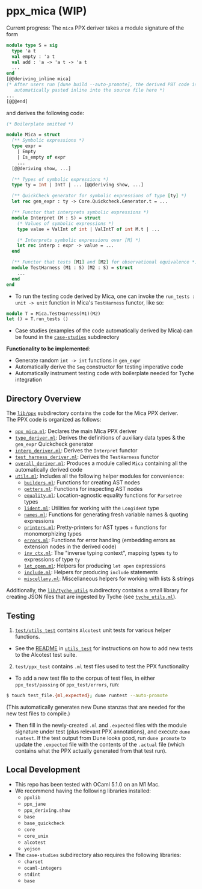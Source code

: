 # ppx_mica (WIP)

Current progress:
The `mica` PPX deriver takes a module signature of the form 
```ocaml
module type S = sig
  type 'a t 
  val empty : 'a t
  val add : 'a -> 'a t -> 'a t
  ...
end
[@@deriving_inline mica] 
(* After users run [dune build --auto-promote], the derived PBT code is 
   automatically pasted inline into the source file here *)
...
[@@@end]
```
and derives the following code:
```ocaml 
(* Boilerplate omitted *)

module Mica = struct 
  (** Symbolic expressions *)
  type expr =
    | Empty
    | Is_empty of expr
    ...
  [@@deriving show, ...]

  (** Types of symbolic expressions *)
  type ty = Int | IntT | ... [@@deriving show, ...]

  (** QuickCheck generator for symbolic expressions of type [ty] *)
  let rec gen_expr : ty -> Core.Quickcheck.Generator.t = ...

  (** Functor that interprets symbolic expressions *)
  module Interpret (M : S) = struct   
    (* Values of symbolic expressions *)
    type value = ValInt of int | ValIntT of int M.t | ...

    (* Interprets symbolic expressions over [M] *)
    let rec interp : expr -> value = ...
  end 

  (** Functor that tests [M1] and [M2] for observational equivalence *)
  module TestHarness (M1 : S) (M2 : S) = struct 
    ...
  end
end
```
- To run the testing code derived by Mica, one can invoke the `run_tests : unit -> unit` function in Mica's `TestHarness` functor, like so:
```ocaml 
module T = Mica.TestHarness(M1)(M2)
let () = T.run_tests ()
```
- Case studies (examples of the code automatically derived by Mica) can be found in the [`case-studies`](./case-studies/) subdirectory

**Functionality to be implemented**:
- Generate random `int -> int` functions in `gen_expr` 
- Automatically derive the `Seq` constructor for testing imperative code
- Automatically instrument testing code with boilerplate needed for Tyche integration

## Directory Overview
The [`lib/ppx`](./lib/ppx) subdirectory contains the code for the Mica PPX deriver.      
The PPX code is organized as follows:
- [`ppx_mica.ml`](./lib/ppx/ppx_mica.ml): Declares the main Mica PPX deriver
- [`type_deriver.ml`](./lib/ppx/type_deriver.ml): Derives the definitions of auxiliary data types & the `gen_expr` Quickcheck generator
- [`interp_deriver.ml`](./lib/ppx/interp_deriver.ml): Derives the `Interpret` functor
- [`test_harness_deriver.ml`](./lib/ppx/test_harness_deriver.ml): Derives the `TestHarness` functor
- [`overall_deriver.ml`](./lib/ppx/overall_deriver.ml): Produces a module called `Mica` containing all the automatically derived code
- [`utils.ml`](./lib/ppx/utils.ml): Includes all the following helper modules for convenience:
  - [`builders.ml`](./lib/ppx/builders.ml): Functions for creating AST nodes
  - [`getters.ml`](./lib/ppx/getters.ml): Functions for inspecting AST nodes
  - [`equality.ml`](./lib/ppx/equality.ml): Location-agnostic equality functions for `Parsetree` types 
  - [`lident.ml`](./lib/ppx/lident.ml): Utilities for working with the `Longident` type
  - [`names.ml`](./lib/ppx/names.ml): Functions for generating fresh variable names & quoting expressions
  - [`printers.ml`](./lib/ppx/printers.ml): Pretty-printers for AST types + functions for monomorphizing types
  - [`errors.ml`](./lib/ppx/errors.ml): Functions for error handling (embedding errors as extension nodes in the derived code)
  - [`inv_ctx.ml`](./lib/ppx/inv_ctx.ml): The "inverse typing context", mapping types `ty` to expressions of type `ty`
  - [`let_open.ml`](./lib/ppx/let_open.ml): Helpers for producing `let open` expressions
  - [`include.ml`](./lib/ppx/include.ml): Helpers for producing `include` statements
  - [`miscellany.ml`](./lib/ppx/miscellany.ml): Miscellaneous helpers for working with lists & strings

Additionally, the [`lib/tyche_utils`](./lib/tyche_utils) subdirectory contains a small library for 
creating JSON files that are ingested by Tyche (see [`tyche_utils.ml`](./lib/tyche_utils/tyche_utils.ml)). 

## Testing 
1. [`test/utils_test`](./test/utils_test/) contains `Alcotest` unit tests for various helper functions.
- See the [README](./test/utils_test/README.md) in [`utils_test`](./test/utils_test/) for instructions
on how to add new tests to the Alcotest test suite.
2. `test/ppx_test` contains `.ml` test files used to test the PPX functionality
- To add a new test file to the corpus of test files, in either `ppx_test/passing` 
or `ppx_test/errors`, run:
```bash
$ touch test_file.{ml,expected}; dune runtest --auto-promote
```
(This automatically generates new Dune stanzas that are needed for 
the new test files to compile.)
- Then fill in the newly-created `.ml` and `.expected` files with the 
module signature under test (plus relevant PPX annotations), 
and execute `dune runtest`. If the test output from Dune looks good, 
run `dune promote` to update the `.expected` file with the contents 
of the `.actual` file (which contains what the PPX actually generated from that test run). 

## Local Development
- This repo has been tested with OCaml 5.1.0 on an M1 Mac.
- We recommend having the following libraries installed:
  - `ppxlib`
  - `ppx_jane`
  - `ppx_deriving.show`
  - `base`
  - `base_quickcheck`
  - `core`
  - `core_unix`
  - `alcotest`
  - `yojson`
- The `case-studies` subdirectory also requires the following libraries:
  - `charset`
  - `ocaml-integers`
  - `stdint`
  - `base`

